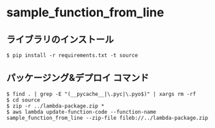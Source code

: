 # sample_function_from_line

## ライブラリのインストール

```
$ pip install -r requirements.txt -t source
```

## パッケージング&デプロイ コマンド

```
$ find . | grep -E "(__pycache__|\.pyc|\.pyo$)" | xargs rm -rf
$ cd source
$ zip -r ../lambda-package.zip *
$ aws lambda update-function-code --function-name sample_function_from_line --zip-file fileb://../lambda-package.zip
```
